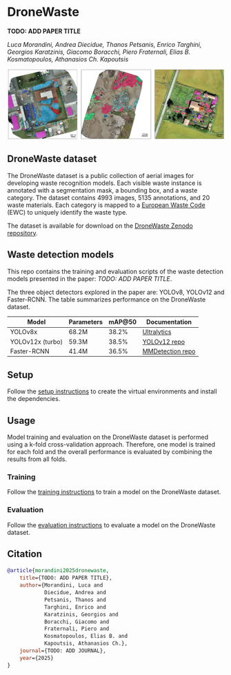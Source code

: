 # DroneWaste

**TODO: ADD PAPER TITLE**

*Luca Morandini, Andrea Diecidue, Thanos Petsanis, Enrico Targhini, Georgios Karatzinis, Giacomo Boracchi, Piero Fraternali, Elias B. Kosmatopoulos, Athanasios Ch. Kapoutsis*

![DroneWaste dataset](docs/sites.png)

## DroneWaste dataset

The DroneWaste dataset is a public collection of aerial images for developing waste recognition models.
Each visible waste instance is annotated with a segmentation mask, a bounding box, and a waste category.
The dataset contains 4993 images, 5135 annotations, and 20 waste materials. Each category is mapped to a [European Waste Code](https://ec.europa.eu/eurostat/web/waste/methodology) (EWC) to uniquely identify the waste type.

The dataset is available for download on the [DroneWaste Zenodo repository](TODO_ADD_ZENODO_LINK).

## Waste detection models

This repo contains the training and evaluation scripts of the waste detection models presented in the paper: *TODO: ADD PAPER TITLE*.

The three object detectors explored in the paper are: YOLOv8, YOLOv12 and Faster-RCNN.
The table summarizes performance on the DroneWaste dataset.

| Model | Parameters | mAP@50 | Documentation |
| --- | --- | --- | --- |
| YOLOv8x | 68.2M | 38.2% | [Ultralytics](https://docs.ultralytics.com/models/yolov8) |
| YOLOv12x (turbo) | 59.3M | 38.5% | [YOLOv12 repo](https://github.com/sunsmarterjie/yolov12) |
| Faster-RCNN | 41.4M | 36.5% | [MMDetection repo](https://github.com/open-mmlab/mmdetection/tree/main/configs/faster_rcnn) |

## Setup

Follow the [setup instructions](docs/setup.md) to create the virtual environments and install the dependencies.

## Usage

Model training and evaluation on the DroneWaste dataset is performed using a k-fold cross-validation approach. Therefore, one model is trained for each fold and the overall performance is evaluated by combining the results from all folds.

### Training

Follow the [training instructions](docs/train.md) to train a model on the DroneWaste dataset.

### Evaluation

Follow the [evaluation instructions](docs/eval.md) to evaluate a model on the DroneWaste dataset.

## Citation

```bibtex
@article{morandini2025dronewaste,
    title={TODO: ADD PAPER TITLE},
    author={Morandini, Luca and
            Diecidue, Andrea and
            Petsanis, Thanos and
            Targhini, Enrico and
            Karatzinis, Georgios and
            Boracchi, Giacomo and
            Fraternali, Piero and
            Kosmatopoulos, Elias B. and
            Kapoutsis, Athanasios Ch.},
    journal={TODO: ADD JOURNAL},
    year={2025}
}
```
